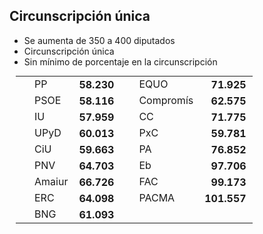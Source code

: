 Circunscripción única
----------------------

<div class="reformrules">
<ul>
<li>Se aumenta de 350 a 400 diputados</li>
<li>Circunscripción única</li>
<li>Sin mínimo de porcentaje en la circunscripción</li>
</ul>
<table style="margin: 5px 10px;">
<tr>
<td style="padding-left: 30px;"> PP      </td> <td style="font-weight: bold; text-align: right; padding: 0 10px;"> 58.230 </td>
<td style="padding-left: 30px;"> EQUO     </td> <td style="font-weight: bold; text-align: right; padding: 0 10px;"> 71.925 </td>
</tr>
<tr>
<td style="padding-left: 30px;"> PSOE    </td> <td style="font-weight: bold; text-align: right; padding: 0 10px;"> 58.116 </td> 
<td style="padding-left: 30px;"> Compromís    </td> <td style="font-weight: bold; text-align: right; padding: 0 10px;"> 62.575 </td>
</tr>
<tr>
<td style="padding-left: 30px;"> IU      </td> <td style="font-weight: bold; text-align: right; padding: 0 10px;"> 57.959 </td>
<td style="padding-left: 30px;"> CC  </td> <td style="font-weight: bold; text-align: right; padding: 0 10px;"> 71.775 </td>
</tr>
<tr>
<td style="padding-left: 30px;"> UPyD    </td> <td style="font-weight: bold; text-align: right; padding: 0 10px;"> 60.013 </td>
<td style="padding-left: 30px;"> PxC     </td> <td style="font-weight: bold; text-align: right; padding: 0 10px;"> 59.781 </td>
</tr>
<tr>
<td style="padding-left: 30px;"> CiU     </td> <td style="font-weight: bold; text-align: right; padding: 0 10px;"> 59.663 </td>
<td style="padding-left: 30px;"> PA      </td> <td style="font-weight: bold; text-align: right; padding: 0 10px;"> 76.852 </td>
</tr>
<tr>
<td style="padding-left: 30px;"> PNV </td> <td style="font-weight: bold; text-align: right; padding: 0 10px;"> 64.703 </td>
<td style="padding-left: 30px;"> Eb     </td> <td style="font-weight: bold; text-align: right; padding: 0 10px;"> 97.706 </td>
</tr>
<tr>
<td style="padding-left: 30px;"> Amaiur    </td> <td style="font-weight: bold; text-align: right; padding: 0 10px;"> 66.726 </td>
<td style="padding-left: 30px;"> FAC    </td> <td style="font-weight: bold; text-align: right; padding: 0 10px;"> 99.173 </td>
</tr>
<tr>
<td style="padding-left: 30px;"> ERC     </td> <td style="font-weight: bold; text-align: right; padding: 0 10px;"> 64.098 </td>
<td style="padding-left: 30px;"> PACMA    </td> <td style="font-weight: bold; text-align: right; padding: 0 10px;"> 101.557 </td>
</tr>
<tr>
<td style="padding-left: 30px;"> BNG     </td> <td style="font-weight: bold; text-align: right; padding: 0 10px;"> 61.093 </td>
</tr>
</table>
</div>
<div id="reform3conclusions3-2011"></div>

